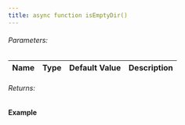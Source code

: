 ```yaml
---
title: async function isEmptyDir()
---
```


###### Parameters:

| Name | Type | Default Value | Description |
| ---- | ---- | ------------- | ----------- |

###### Returns:


#### Example
